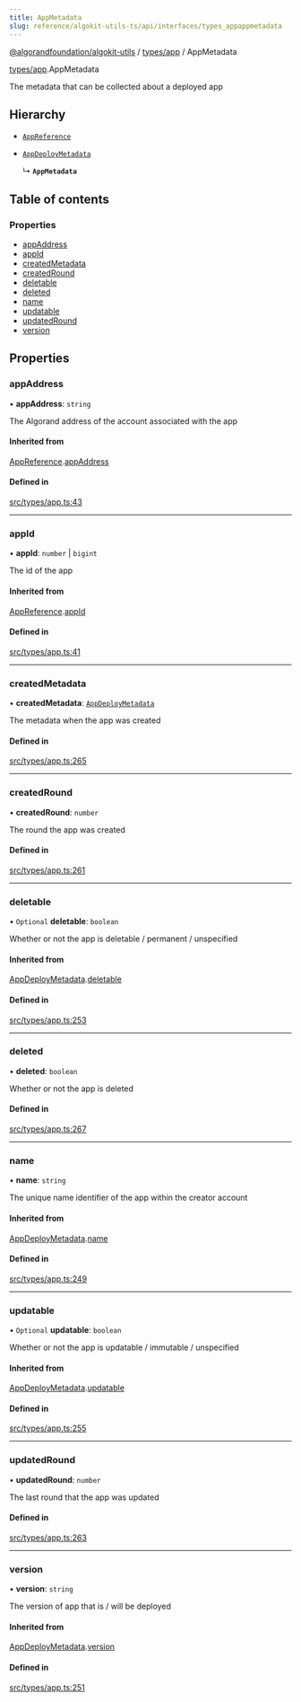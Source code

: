 ```yaml
---
title: AppMetadata
slug: reference/algokit-utils-ts/api/interfaces/types_appappmetadata
---
```

[@algorandfoundation/algokit-utils](/reference/algokit-utils-ts/api/overview) / [types/app](/reference/algokit-utils-ts/api/modules/types_app/) / AppMetadata



[types/app](/reference/algokit-utils-ts/api/modules/types_app/).AppMetadata

The metadata that can be collected about a deployed app

## Hierarchy

- [`AppReference`](/reference/algokit-utils-ts/api/interfaces/types_appappreference/)

- [`AppDeployMetadata`](/reference/algokit-utils-ts/api/interfaces/types_appappdeploymetadata/)

  ↳ **`AppMetadata`**

## Table of contents

### Properties

- [appAddress](#appaddress)
- [appId](#appid)
- [createdMetadata](#createdmetadata)
- [createdRound](#createdround)
- [deletable](#deletable)
- [deleted](#deleted)
- [name](#name)
- [updatable](#updatable)
- [updatedRound](#updatedround)
- [version](#version)

## Properties

### appAddress

• **appAddress**: `string`

The Algorand address of the account associated with the app

#### Inherited from

[AppReference](/reference/algokit-utils-ts/api/interfaces/types_appappreference/).[appAddress](/reference/algokit-utils-ts/api/interfaces/types_appappreference/#appaddress)

#### Defined in

[src/types/app.ts:43](https://github.com/algorandfoundation/algokit-utils-ts/blob/main/src/types/app.ts#L43)

___

### appId

• **appId**: `number` \| `bigint`

The id of the app

#### Inherited from

[AppReference](/reference/algokit-utils-ts/api/interfaces/types_appappreference/).[appId](/reference/algokit-utils-ts/api/interfaces/types_appappreference/#appid)

#### Defined in

[src/types/app.ts:41](https://github.com/algorandfoundation/algokit-utils-ts/blob/main/src/types/app.ts#L41)

___

### createdMetadata

• **createdMetadata**: [`AppDeployMetadata`](/reference/algokit-utils-ts/api/interfaces/types_appappdeploymetadata/)

The metadata when the app was created

#### Defined in

[src/types/app.ts:265](https://github.com/algorandfoundation/algokit-utils-ts/blob/main/src/types/app.ts#L265)

___

### createdRound

• **createdRound**: `number`

The round the app was created

#### Defined in

[src/types/app.ts:261](https://github.com/algorandfoundation/algokit-utils-ts/blob/main/src/types/app.ts#L261)

___

### deletable

• `Optional` **deletable**: `boolean`

Whether or not the app is deletable / permanent / unspecified

#### Inherited from

[AppDeployMetadata](/reference/algokit-utils-ts/api/interfaces/types_appappdeploymetadata/).[deletable](/reference/algokit-utils-ts/api/interfaces/types_appappdeploymetadata/#deletable)

#### Defined in

[src/types/app.ts:253](https://github.com/algorandfoundation/algokit-utils-ts/blob/main/src/types/app.ts#L253)

___

### deleted

• **deleted**: `boolean`

Whether or not the app is deleted

#### Defined in

[src/types/app.ts:267](https://github.com/algorandfoundation/algokit-utils-ts/blob/main/src/types/app.ts#L267)

___

### name

• **name**: `string`

The unique name identifier of the app within the creator account

#### Inherited from

[AppDeployMetadata](/reference/algokit-utils-ts/api/interfaces/types_appappdeploymetadata/).[name](/reference/algokit-utils-ts/api/interfaces/types_appappdeploymetadata/#name)

#### Defined in

[src/types/app.ts:249](https://github.com/algorandfoundation/algokit-utils-ts/blob/main/src/types/app.ts#L249)

___

### updatable

• `Optional` **updatable**: `boolean`

Whether or not the app is updatable / immutable / unspecified

#### Inherited from

[AppDeployMetadata](/reference/algokit-utils-ts/api/interfaces/types_appappdeploymetadata/).[updatable](/reference/algokit-utils-ts/api/interfaces/types_appappdeploymetadata/#updatable)

#### Defined in

[src/types/app.ts:255](https://github.com/algorandfoundation/algokit-utils-ts/blob/main/src/types/app.ts#L255)

___

### updatedRound

• **updatedRound**: `number`

The last round that the app was updated

#### Defined in

[src/types/app.ts:263](https://github.com/algorandfoundation/algokit-utils-ts/blob/main/src/types/app.ts#L263)

___

### version

• **version**: `string`

The version of app that is / will be deployed

#### Inherited from

[AppDeployMetadata](/reference/algokit-utils-ts/api/interfaces/types_appappdeploymetadata/).[version](/reference/algokit-utils-ts/api/interfaces/types_appappdeploymetadata/#version)

#### Defined in

[src/types/app.ts:251](https://github.com/algorandfoundation/algokit-utils-ts/blob/main/src/types/app.ts#L251)